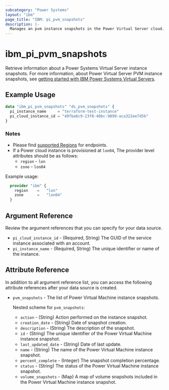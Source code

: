 ```yaml
---
subcategory: "Power Systems"
layout: "ibm"
page_title: "IBM: pi_pvm_snapshots"
description: |-
  Manages an pvm instance snapshots in the Power Virtual Server cloud.
---
```


# ibm_pi_pvm_snapshots

Retrieve information about a Power Systems Virtual Server instance snapshots. For more information, about Power Virtual Server PVM instance snapshots, see [getting started with IBM Power Systems Virtual Servers](https://cloud.ibm.com/docs/power-iaas?topic=power-iaas-getting-started).

## Example Usage

```terraform
data "ibm_pi_pvm_snapshots" "ds_pvm_snapshots" {
  pi_instance_name     = "terraform-test-instance"
  pi_cloud_instance_id = "49fba6c9-23f8-40bc-9899-aca322ee7d5b"
}
```

### Notes

- Please find [supported Regions](https://cloud.ibm.com/apidocs/power-cloud#endpoint) for endpoints.
- If a Power cloud instance is provisioned at `lon04`, The provider level attributes should be as follows:
  - `region` - `lon`
  - `zone` - `lon04`

Example usage:

  ```terraform
    provider "ibm" {
      region    =   "lon"
      zone      =   "lon04"
    }
  ```

## Argument Reference

Review the argument references that you can specify for your data source.

- `pi_cloud_instance_id` - (Required, String) The GUID of the service instance associated with an account.
- `pi_instance_name` - (Required, String) The unique identifier or name of the instance.

## Attribute Reference

In addition to all argument reference list, you can access the following attribute references after your data source is created.

- `pvm_snapshots` - The list of Power Virtual Machine instance snapshots.
  
  Nested scheme for `pvm_snapshots`:
  - `action` - (String) Action performed on the instance snapshot.
  - `creation_date` - (String) Date of snapshot creation.
  - `description` - (String) The description of the snapshot.
  - `id` - (String) The unique identifier of the Power Virtual Machine instance snapshot.
  - `last_updated_date` - (String) Date of last update.
  - `name` - (String) The name of the Power Virtual Machine instance snapshot.
  - `percent_complete` - (Integer) The snapshot completion percentage.
  - `status` - (String) The status of the Power Virtual Machine instance snapshot.
  - `volume_snapshots` - (Map) A map of volume snapshots included in the Power Virtual Machine instance snapshot.
